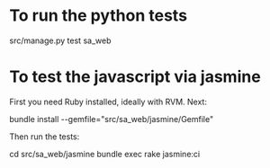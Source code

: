 To run the python tests
============================

  src/manage.py test sa_web


To test the javascript via jasmine
====================================

First you need Ruby installed, ideally with RVM.
Next:

  bundle install --gemfile="src/sa_web/jasmine/Gemfile"

Then run the tests:

  cd src/sa_web/jasmine
  bundle exec rake jasmine:ci

